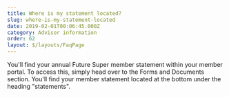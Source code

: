 ```yaml
---
title: Where is my statement located?
slug: where-is-my-statement-located
date: 2019-02-01T00:06:45.000Z
category: Advisor information
order: 62
layout: $/layouts/FaqPage
---
```


You'll find your annual Future Super member statement within your member portal. To access this, simply head over to the Forms and Documents section. You'll find your member statement located at the bottom under the heading "statements".
